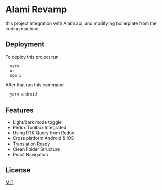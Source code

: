 
# Alami Revamp

this project integration with Alami api, and modifying boilerplate from the coding machine




## Deployment

To deploy this project run

```bash
  yarn 
  or
  npm i
```

After that run this command

```bash
  yarn android
```




## Features

- Light/dark mode toggle
- Redux Toolbox Integrated
- Using RTK Query from Redux 
- Cross platform Android & IOS
- Translation Ready 
- Clean Folder Structure
- React Navigation


## License

[MIT](https://choosealicense.com/licenses/mit/)







